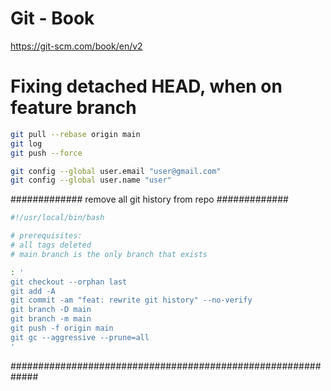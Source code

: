 # Git - Book
https://git-scm.com/book/en/v2

# Fixing detached HEAD, when on feature branch
```BASH
git pull --rebase origin main
git log
git push --force

git config --global user.email "user@gmail.com"
git config --global user.name "user"
```

############# remove all git history from repo #############
```BASH
#!/usr/local/bin/bash

# prerequisites:
# all tags deleted
# main branch is the only branch that exists

: '
git checkout --orphan last
git add -A
git commit -am "feat: rewrite git history" --no-verify
git branch -D main
git branch -m main
git push -f origin main
git gc --aggressive --prune=all
'
```
#############################################################
